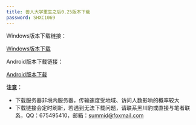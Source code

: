 ```yaml
---
title: 兽人大学重生之后0.25版本下载
password: SHXC1069
---
```


Windows版本下载链接：

[Windows版本下载](https://sgp1.digitaloceanspaces.com/furryuniversityrebirth/FurryUniversityAfterRebirth-0.25-win.zip?X-Amz-Algorithm=AWS4-HMAC-SHA256&X-Amz-Credential=DO00F42FYWAVBUP6APT8%2F20230208%2Fsgp1%2Fs3%2Faws4_request&X-Amz-Date=20230208T172803Z&X-Amz-Expires=259200&X-Amz-SignedHeaders=host&X-Amz-Signature=422cfbd189b5fc53ed8b74f1eeeeedf62652854ef2a867568f31edd23ccb88a8)



Android版本下载链接：

[Android版本下载](https://sgp1.digitaloceanspaces.com/furryuniversityrebirth/FurryUniversityAfterRebirth-0.25-android.apk?X-Amz-Algorithm=AWS4-HMAC-SHA256&X-Amz-Credential=DO00F42FYWAVBUP6APT8%2F20230208%2Fsgp1%2Fs3%2Faws4_request&X-Amz-Date=20230208T190902Z&X-Amz-Expires=3600&X-Amz-SignedHeaders=host&X-Amz-Signature=d94fa87a7cc7d74c6cc1a4757cdbe18677a1727f2c105583d03284091a21ea70)



**注意：**

- 下载服务器非境内服务器，传输速度受地域、访问人数影响的概率较大
- 下载链接会定时刷新，若遇到无法下载问题，请联系黑川豹或直接与笔者联系，QQ：675495410，邮箱：summid@foxmail.com